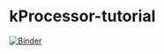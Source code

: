 # kProcessor-tutorial

[![Binder](https://mybinder.org/badge_logo.svg)](https://mybinder.org/v2/gh/mr-eyes/kProcessor_tutorial/main)
